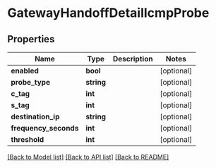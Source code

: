 # GatewayHandoffDetailIcmpProbe

## Properties
Name | Type | Description | Notes
------------ | ------------- | ------------- | -------------
**enabled** | **bool** |  | [optional] 
**probe_type** | **string** |  | [optional] 
**c_tag** | **int** |  | [optional] 
**s_tag** | **int** |  | [optional] 
**destination_ip** | **string** |  | [optional] 
**frequency_seconds** | **int** |  | [optional] 
**threshold** | **int** |  | [optional] 

[[Back to Model list]](../README.md#documentation-for-models) [[Back to API list]](../README.md#documentation-for-api-endpoints) [[Back to README]](../README.md)


